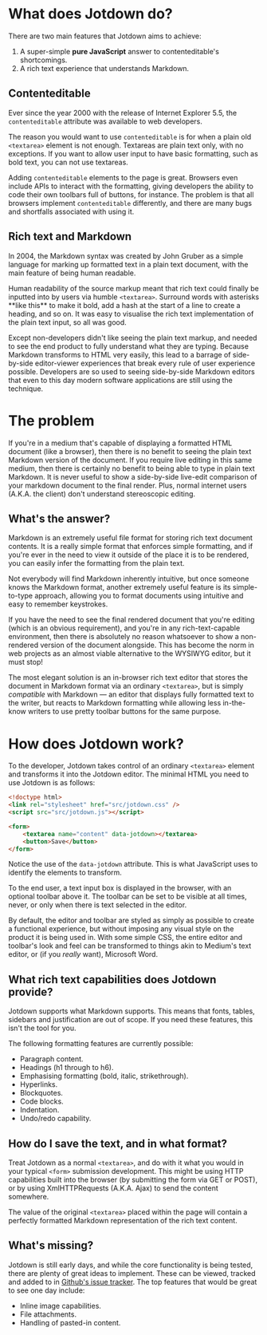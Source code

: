 # What does Jotdown do?
There are two main features that Jotdown aims to achieve:

1. A super-simple **pure JavaScript** answer to contenteditable's shortcomings.
2. A rich text experience that understands Markdown.

## Contenteditable
Ever since the year 2000 with the release of Internet Explorer 5.5, the `contenteditable` attribute was available to web developers.

The reason you would want to use `contenteditable` is for when a plain old `<textarea>` element is not enough. Textareas are plain text only, with no exceptions. If you want to allow user input to have basic formatting, such as bold text, you can not use textareas.

Adding `contenteditable` elements to the page is great. Browsers even include APIs to interact with the formatting, giving developers the ability to code their own toolbars full of buttons, for instance. The problem is that all browsers implement `contenteditable` differently, and there are many bugs and shortfalls associated with using it.

## Rich text and Markdown
In 2004, the Markdown syntax was created by John Gruber as a simple language for marking up formatted text in a plain text document, with the main feature of being human readable.

Human readability of the source markup meant that rich text could finally be inputted into by users via humble `<textarea>`. Surround words with asterisks \*\*like this\*\* to make it bold, add a hash at the start of a line to create a heading, and so on. It was easy to visualise the rich text implementation of the plain text input, so all was good.

Except non-developers didn't like seeing the plain text markup, and needed to see the end product to fully understand what they are typing. Because Markdown transforms to HTML very easily, this lead to a barrage of side-by-side editor-viewer experiences that break every rule of user experience possible. Developers are so used to seeing side-by-side Markdown editors that even to this day modern software applications are still using the technique.

# The problem
If you're in a medium that's capable of displaying a formatted HTML document (like a browser), then there is no benefit to seeing the plain text Markdown version of the document. If you require live editing in this same medium, then there is certainly no benefit to being able to type in plain text Markdown.
It is never useful to show a side-by-side live-edit comparison of your markdown document to the final render. Plus, normal internet users (A.K.A. the client) don't understand stereoscopic editing.

## What's the answer?
Markdown is an extremely useful file format for storing rich text document contents. It is a really simple format that enforces simple formatting, and if you're ever in the need to view it outside of the place it is to be rendered, you can easily infer the formatting from the plain text.

Not everybody will find Markdown inherently intuitive, but once someone knows the Markdown format, another extremely useful feature is its simple-to-type approach, allowing you to format documents using intuitive and easy to remember keystrokes.

If you have the need to see the final rendered document that you're editing (which is an obvious requirement), and you're in any rich-text-capable environment, then there is absolutely no reason whatsoever to show a non-rendered version of the document alongside. This has become the norm in web projects as an almost viable alternative to the WYSIWYG editor, but it must stop!

The most elegant solution is an in-browser rich text editor that stores the document in Markdown format via an ordinary `<textarea>`, but is simply _compatible_ with Markdown — an editor that displays fully formatted text to the writer, but reacts to Markdown formatting while allowing less in-the-know writers to use pretty toolbar buttons for the same purpose.

# How does Jotdown work?
To the developer, Jotdown takes control of an ordinary `<textarea>` element and transforms it into the Jotdown editor. The minimal HTML you need to use Jotdown is as follows:

```html
<!doctype html>
<link rel="stylesheet" href="src/jotdown.css" />
<script src="src/jotdown.js"></script>

<form>
    <textarea name="content" data-jotdown></textarea>
    <button>Save</button>
</form>
```

Notice the use of the `data-jotdown` attribute. This is what JavaScript uses to identify the elements to transform.

To the end user, a text input box is displayed in the browser, with an optional toolbar above it. The toolbar can be set to be visible at all times, never, or only when there is text selected in the editor.

By default, the editor and toolbar are styled as simply as possible to create a functional experience, but without imposing any visual style on the product it is being used in. With some simple CSS, the entire editor and toolbar's look and feel can be transformed to things akin to Medium's text editor, or (if you _really_ want), Microsoft Word.

## What rich text capabilities does Jotdown provide?
Jotdown supports what Markdown supports. This means that fonts, tables, sidebars and justification are out of scope. If you need these features, this isn't the tool for you.

The following formatting features are currently possible:

+ Paragraph content.
+ Headings (h1 through to h6).
+ Emphasising formatting (bold, italic, strikethrough).
+ Hyperlinks.
+ Blockquotes.
+ Code blocks.
+ Indentation.
+ Undo/redo capability.

## How do I save the text, and in what format?
Treat Jotdown as a normal `<textarea>`, and do with it what you would in your typical `<form>` submission development. This might be using HTTP capabilities built into the browser (by submitting the form via GET or POST), or by using XmlHTTPRequests (A.K.A. Ajax) to send the content somewhere.

The value of the original `<textarea>` placed within the page will contain a perfectly formatted Markdown representation of the rich text content.

## What's missing?
Jotdown is still early days, and while the core functionality is being tested, there are plenty of great ideas to implement. These can be viewed, tracked and added to in [Github's issue tracker][issue-tracker]. The top features that would be great to see one day include:

+ Inline image capabilities.
+ File attachments.
+ Handling of pasted-in content.

[issue-tracker]: https://github.com/g105b/jotdown/issues